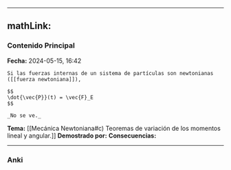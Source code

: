 
---
mathLink:
---
### Contenido Principal

**Fecha:** 2024-05-15, 16:42

```ad-theorem
Si las fuerzas internas de un sistema de partículas son newtonianas ([[fuerza newtoniana]]),

$$
\dot{\vec{P}}(t) = \vec{F}_E
$$
```


```ad-proof
_No se ve._
```

**Tema:** [[Mecánica Newtoniana#c) Teoremas de variación de los momentos lineal y angular.]]
**Demostrado por:**
**Consecuencias:**

---
### Anki
